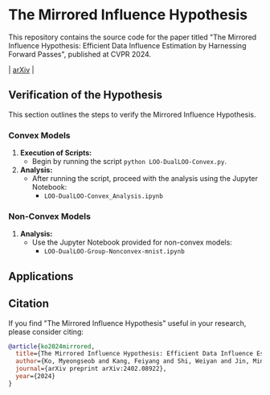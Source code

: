 # The Mirrored Influence Hypothesis

This repository contains the source code for the paper titled "The Mirrored Influence Hypothesis: Efficient Data Influence Estimation by Harnessing Forward Passes", 
published at CVPR 2024.

 | [arXiv](https://arxiv.org/pdf/2402.08922) | 

## Verification of the Hypothesis

This section outlines the steps to verify the Mirrored Influence Hypothesis. 

### Convex Models
1. **Execution of Scripts:**
   - Begin by running the script `python LOO-DualLOO-Convex.py`. 
2. **Analysis:**
   - After running the script, proceed with the analysis using the Jupyter Notebook:
     - `LOO-DualLOO-Convex_Analysis.ipynb`

### Non-Convex Models
1. **Analysis:**
   - Use the Jupyter Notebook provided for non-convex models:
     - `LOO-DualLOO-Group-Nonconvex-mnist.ipynb`

## Applications


## Citation

If you find "The Mirrored Influence Hypothesis" useful in your research, please consider citing:

```bibtex
@article{ko2024mirrored,
  title={The Mirrored Influence Hypothesis: Efficient Data Influence Estimation by Harnessing Forward Passes},
  author={Ko, Myeongseob and Kang, Feiyang and Shi, Weiyan and Jin, Ming and Yu, Zhou and Jia, Ruoxi},
  journal={arXiv preprint arXiv:2402.08922},
  year={2024}
}
